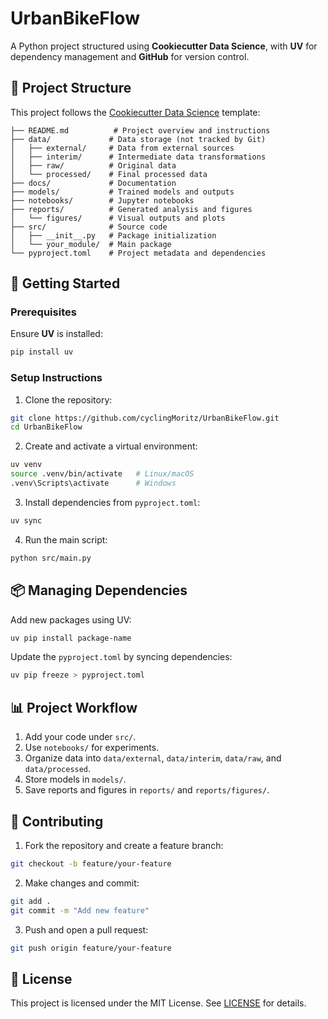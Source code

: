 # UrbanBikeFlow

A Python project structured using **Cookiecutter Data Science**, with **UV** for dependency management and **GitHub** for version control.

## 📂 Project Structure

This project follows the [Cookiecutter Data Science](https://github.com/drivendata/cookiecutter-data-science) template:

```
├── README.md          # Project overview and instructions
├── data/             # Data storage (not tracked by Git)
│   ├── external/     # Data from external sources
│   ├── interim/      # Intermediate data transformations
│   ├── raw/          # Original data
│   └── processed/    # Final processed data
├── docs/             # Documentation
├── models/           # Trained models and outputs
├── notebooks/        # Jupyter notebooks
├── reports/          # Generated analysis and figures
│   └── figures/      # Visual outputs and plots
├── src/              # Source code
│   ├── __init__.py   # Package initialization
│   └── your_module/  # Main package
└── pyproject.toml    # Project metadata and dependencies
```

## 🚀 Getting Started

### Prerequisites

Ensure **UV** is installed:

```bash
pip install uv
```

### Setup Instructions

1. Clone the repository:

```bash
git clone https://github.com/cyclingMoritz/UrbanBikeFlow.git
cd UrbanBikeFlow
```

2. Create and activate a virtual environment:

```bash
uv venv
source .venv/bin/activate   # Linux/macOS
.venv\Scripts\activate      # Windows
```

3. Install dependencies from `pyproject.toml`:

```bash
uv sync
```

4. Run the main script:

```bash
python src/main.py
```

## 📦 Managing Dependencies

Add new packages using UV:

```bash
uv pip install package-name
```

Update the `pyproject.toml` by syncing dependencies:

```bash
uv pip freeze > pyproject.toml
```

## 📊 Project Workflow

1. Add your code under `src/`.
2. Use `notebooks/` for experiments.
3. Organize data into `data/external`, `data/interim`, `data/raw`, and `data/processed`.
4. Store models in `models/`.
5. Save reports and figures in `reports/` and `reports/figures/`.

## 🔗 Contributing

1. Fork the repository and create a feature branch:

```bash
git checkout -b feature/your-feature
```

2. Make changes and commit:

```bash
git add .
git commit -m "Add new feature"
```

3. Push and open a pull request:

```bash
git push origin feature/your-feature
```

## 📜 License

This project is licensed under the MIT License. See [LICENSE](LICENSE) for details.

